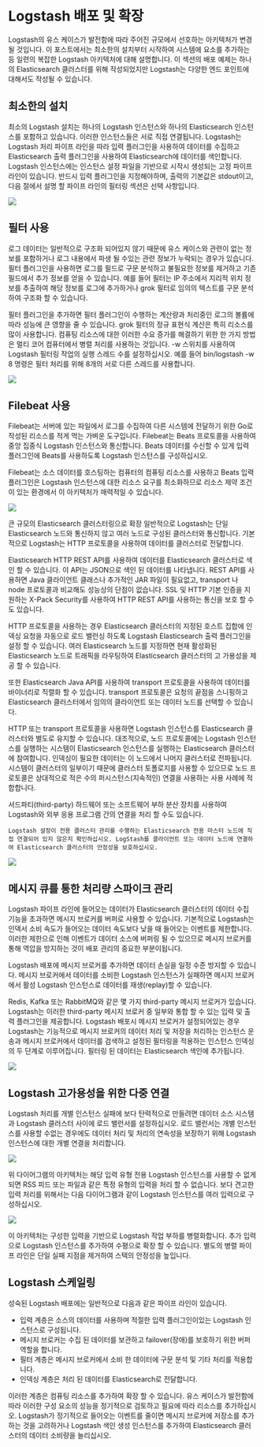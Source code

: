 # Logstash 배포 및 확장

Logstash의 유스 케이스가 발전함에 따라 주어진 규모에서 선호하는 아키텍처가 변경 될 것입니다. 이 포스트에서는 최소한의 설치부터 시작하여 시스템에 요소를 추가하는 등 일련의 복잡한 Logstash 아키텍처에 대해 설명합니다. 이 섹션의 배포 예제는 하나의 Elasticsearch 클러스터를 위해 작성되었지만 Logstash는 다양한 엔드 포인트에 대해서도 작성될 수 있습니다.



## 최소한의 설치

최소의 Logstash 설치는 하나의 Logstash 인스턴스와 하나의 Elasticsearch 인스턴스를 포함하고 있습니다. 이러한 인스턴스들은 서로 직접 연결됩니다. Logstash는 Logstash 처리 파이프 라인을 따라 입력 플러그인을 사용하여 데이터를 수집하고 Elasticsearch 출력 플러그인을 사용하여 Elasticsearch에 데이터를 색인합니다.  Logstash 인스턴스에는 인스턴스 설정 파일을 기반으로 시작시 생성되는 고정 파이프 라인이 있습니다. 반드시 입력 플러그인을 지정해야하며, 출력의 기본값은 stdout이고, 다음 절에서 설명 할 파이프 라인의 필터링 섹션은 선택 사항입니다.

![](images/deploy_1.png)



## 필터 사용

로그 데이터는 일반적으로 구조화 되어있지 않기 때문에 유스 케이스와 관련이 없는 정보를 포함하거나 로그 내용에서 파생 될 수있는 관련 정보가 누락되는 경우가 있습니다. 필터 플러그인을 사용하면 로그를 필드로 구문 분석하고 불필요한 정보를 제거하고 기존 필드에서 추가 정보를 얻을 수 있습니다. 예를 들어 필터는 IP 주소에서 지리적 위치 정보를 추출하여 해당 정보를 로그에 추가하거나 grok 필터로 임의의 텍스트를 구문 분석하여 구조화 할 수 있습니다.

필터 플러그인을 추가하면 필터 플러그인이 수행하는 계산량과 처리중인 로그의 볼륨에 따라 성능에 큰 영향을 줄 수 있습니다. grok 필터의 정규 표현식 계산은 특히 리소스를 많이 사용합니다. 컴퓨팅 리소스에 대한 이러한 수요 증가를 해결하기 위한 한 가지 방법은 멀티 코어 컴퓨터에서 병렬 처리를 사용하는 것입니다. -w 스위치를 사용하여 Logstash 필터링 작업의 실행 스레드 수를 설정하십시오. 예를 들어 bin/logstash -w 8 명령은 필터 처리를 위해 8개의 서로 다른 스레드를 사용합니다.

![](images/deploy_2.png)



## Filebeat 사용

Filebeat는 서버에 있는 파일에서 로그를 수집하여 다른 시스템에 전달하기 위한 Go로 작성된 리소스를 적게 먹는 가벼운 도구입니다. Filebeat는 Beats 프로토콜을 사용하여 중앙 집중식 Logstash 인스턴스와 통신합니다.  Beats 데이터를 수신할 수 있게 입력 플러그인에 Beats를 사용하도록 Logstash 인스턴스를 구성하십시오.

Filebeat는 소스 데이터를 호스팅하는 컴퓨터의 컴퓨팅 리소스를 사용하고 Beats 입력 플러그인은 Logstash 인스턴스에 대한 리소스 요구를 최소화하므로 리소스 제약 조건이 있는 환경에서 이 아키텍처가 매력적일 수 있습니다. 

![](images/deploy_3.png)



큰 규모의 Elasticsearch 클러스터링으로 확장
일반적으로 Logstash는 단일 Elasticsearch 노드와 통신하지 않고 여러 노드로 구성된 클러스터와 통신합니다. 기본적으로 Logstash는 HTTP 프로토콜을 사용하여 데이터를 클러스터로 전달합니다.

Elasticsearch HTTP REST API를 사용하여 데이터를 Elasticsearch 클러스터로 색인 할 수 있습니다. 이 API는 JSON으로 색인 된 데이터를 나타냅니다. REST API를 사용하면 Java 클라이언트 클래스나 추가적인 JAR 파일이 필요없고, transport 나 node 프로토콜과 비교해도 성능상의 단점이 없습니다. SSL 및 HTTP 기본 인증을 지원하는 X-Pack Security를 사용하여 HTTP REST API를 사용하는 통신을 보호 할 수도 있습니다.

HTTP 프로토콜을 사용하는 경우 Elasticsearch 클러스터의 지정된 호스트 집합에 인덱싱 요청을 자동으로 로드 밸런싱 하도록 Logstash Elasticsearch 출력 플러그인을 설정 할 수 있습니다. 여러 Elasticsearch 노드를 지정하면 현재 활성화된 Elasticsearch 노드로 트래픽을 라우팅하여 Elasticsearch 클러스터의 고 가용성을 제공 할 수 있습니다.

또한 Elasticsearch Java API를 사용하여 transport 프로토콜을 사용하여 데이터를 바이너리로 직렬화 할 수 있습니다. transport 프로토콜은 요청의 끝점을 스니핑하고 Elasticsearch 클러스터에서 임의의 클라이언트 또는 데이터 노드를 선택할 수 있습니다.

HTTP 또는 transport 프로토콜을 사용하면 Logstash 인스턴스를 Elasticsearch 클러스터와 별도로 유지할 수 있습니다. 대조적으로, 노드 프로토콜에는 Logstash 인스턴스를 실행하는 시스템이 Elasticsearch 인스턴스를 실행하는 Elasticsearch 클러스터에 참여합니다. 인덱싱이 필요한 데이터는 이 노드에서 나머지 클러스터로 전파됩니다. 시스템이 클러스터의 일부이기 때문에 클러스터 토폴로지를 사용할 수 있으므로 노드 프로토콜은 상대적으로 적은 수의 퍼시스턴스(지속적인) 연결을 사용하는 사용 사례에 적합합니다.

서드파티(third-party) 하드웨어 또는 소프트웨어 부하 분산 장치를 사용하여 Logstash와 외부 응용 프로그램 간의 연결을 처리 할 수도 있습니다.

```
Logstash 설정이 전용 클러스터 관리를 수행하는 Elasticsearch 전용 마스터 노드에 직접 연결되어 있지 않은지 확인하십시오. LogStash를 클라이언트 또는 데이터 노드에 연결하여 Elasticsearch 클러스터의 안정성을 보호하십시오.
```

![](images/deploy_4.png)



## 메시지 큐를 통한 처리량 스파이크 관리

Logstash 파이프 라인에 들어오는 데이터가 Elasticsearch 클러스터의 데이터 수집 기능을 초과하면 메시지 브로커를 버퍼로 사용할 수 있습니다. 기본적으로 Logstash는 인덱서 소비 속도가 들어오는 데이터 속도보다 낮을 때 들어오는 이벤트를 제한합니다. 이러한 제한으로 인해 이벤트가 데이터 소스에 버퍼링 될 수 있으므로 메시지 브로커를 통해 역압을 방지하는 것이 배포 관리의 중요한 부분이됩니다.

Logstash 배포에 메시지 브로커를 추가하면 데이터 손실을 일정 수준 방지할 수 있습니다. 메시지 브로커에서 데이터를 소비한 Logstash 인스턴스가 실패하면 메시지 브로커에서 활성 Logstash 인스턴스로 데이터를 재생(replay)할 수 있습니다.

Redis, Kafka 또는 RabbitMQ와 같은 몇 가지 third-party 메시지 브로커가 있습니다. Logstash는 이러한 third-party 메시지 브로커 중 일부와 통합 할 수 있는 입력 및 출력 플러그인을 제공합니다. Logstash 배포시 메시지 브로커가 설정되어있는 경우 Logstash는 기능적으로 메시지 브로커의 데이터 처리 및 저장을 처리하는 인스턴스 운송과 메시지 브로커에서 데이터를 검색하고 설정된 필터링을 적용하는 인스턴스 인덱싱의 두 단계로 이루어집니다. 필터링 된 데이터는 Elasticsearch 색인에 추가됩니다.

![](images/deploy_5.png)



## Logstash 고가용성을 위한 다중 연결

Logstash 처리를 개별 인스턴스 실패에 보다 탄력적으로 만들려면 데이터 소스 시스템과 Logstash 클러스터 사이에 로드 밸런서를 설정하십시오. 로드 밸런서는 개별 인스턴스를 사용할 수없는 경우에도 데이터 처리 및 처리의 연속성을 보장하기 위해 Logstash 인스턴스에 대한 개별 연결을 처리합니다.

![](images/deploy_6.png)

위 다이어그램의 아키텍처는 해당 입력 유형 전용 Logstash 인스턴스를 사용할 수 없게되면 RSS 피드 또는 파일과 같은 특정 유형의 입력을 처리 할 수 없습니다. 보다 견고한 입력 처리를 위해서는 다음 다이어그램과 같이 Logstash 인스턴스를 여러 입력으로 구성하십시오.

![](images/deploy_7.png)

이 아키텍처는 구성한 입력을 기반으로 Logstash 작업 부하를 병렬화합니다. 추가 입력으로 Logstash 인스턴스를 추가하여 수평으로 확장 할 수 있습니다. 별도의 병렬 파이프 라인은 단일 실패 지점을 제거하여 스택의 안정성을 높입니다.



## Logstash 스케일링

성숙된 Logstash 배포에는 일반적으로 다음과 같은 파이프 라인이 있습니다.

* 입력 계층은 소스의 데이터를 사용하며 적절한 입력 플러그인이있는 Logstash 인스턴스로 구성됩니다.
* 메시지 브로커는 수집 된 데이터를 보관하고 failover(장애)를 보호하기 위한 버퍼 역할을 합니다.
* 필터 계층은 메시지 브로커에서 소비 한 데이터에 구문 분석 및 기타 처리를 적용합니다.
* 인덱싱 계층은 처리 된 데이터를 Elasticsearch로 전달합니다.



이러한 계층은 컴퓨팅 리소스를 추가하여 확장 할 수 있습니다. 유스 케이스가 발전함에 따라 이러한 구성 요소의 성능을 정기적으로 검토하고 필요에 따라 리소스를 추가하십시오. Logstash가 정기적으로 들어오는 이벤트를 줄이면 메시지 브로커에 저장소를 추가하는 것을 고려하거나 Logstash 색인 생성 인스턴스를 추가하여 Elasticsearch 클러스터의 데이터 소비량을 늘리십시오.